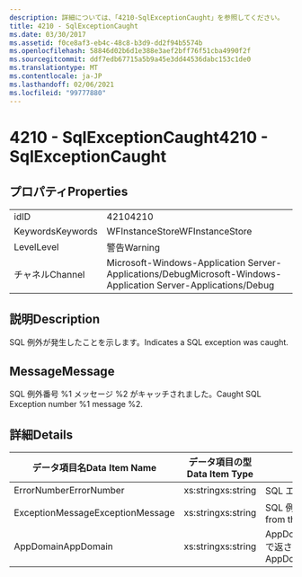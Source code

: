 ```yaml
---
description: 詳細については、「4210-SqlExceptionCaught」を参照してください。
title: 4210 - SqlExceptionCaught
ms.date: 03/30/2017
ms.assetid: f0ce8af3-eb4c-48c8-b3d9-dd2f94b5574b
ms.openlocfilehash: 58846d02b6d1e388e3aef2bff76f51cba4990f2f
ms.sourcegitcommit: ddf7edb67715a5b9a45e3dd44536dabc153c1de0
ms.translationtype: MT
ms.contentlocale: ja-JP
ms.lasthandoff: 02/06/2021
ms.locfileid: "99777880"
---
```

# <a name="4210---sqlexceptioncaught"></a><span data-ttu-id="b7ce8-103">4210 - SqlExceptionCaught</span><span class="sxs-lookup"><span data-stu-id="b7ce8-103">4210 - SqlExceptionCaught</span></span>

## <a name="properties"></a><span data-ttu-id="b7ce8-104">プロパティ</span><span class="sxs-lookup"><span data-stu-id="b7ce8-104">Properties</span></span>  
  
|||  
|-|-|  
|<span data-ttu-id="b7ce8-105">id</span><span class="sxs-lookup"><span data-stu-id="b7ce8-105">ID</span></span>|<span data-ttu-id="b7ce8-106">4210</span><span class="sxs-lookup"><span data-stu-id="b7ce8-106">4210</span></span>|  
|<span data-ttu-id="b7ce8-107">Keywords</span><span class="sxs-lookup"><span data-stu-id="b7ce8-107">Keywords</span></span>|<span data-ttu-id="b7ce8-108">WFInstanceStore</span><span class="sxs-lookup"><span data-stu-id="b7ce8-108">WFInstanceStore</span></span>|  
|<span data-ttu-id="b7ce8-109">Level</span><span class="sxs-lookup"><span data-stu-id="b7ce8-109">Level</span></span>|<span data-ttu-id="b7ce8-110">警告</span><span class="sxs-lookup"><span data-stu-id="b7ce8-110">Warning</span></span>|  
|<span data-ttu-id="b7ce8-111">チャネル</span><span class="sxs-lookup"><span data-stu-id="b7ce8-111">Channel</span></span>|<span data-ttu-id="b7ce8-112">Microsoft-Windows-Application Server-Applications/Debug</span><span class="sxs-lookup"><span data-stu-id="b7ce8-112">Microsoft-Windows-Application Server-Applications/Debug</span></span>|  
  
## <a name="description"></a><span data-ttu-id="b7ce8-113">説明</span><span class="sxs-lookup"><span data-stu-id="b7ce8-113">Description</span></span>  

 <span data-ttu-id="b7ce8-114">SQL 例外が発生したことを示します。</span><span class="sxs-lookup"><span data-stu-id="b7ce8-114">Indicates a SQL exception was caught.</span></span>  
  
## <a name="message"></a><span data-ttu-id="b7ce8-115">Message</span><span class="sxs-lookup"><span data-stu-id="b7ce8-115">Message</span></span>  

 <span data-ttu-id="b7ce8-116">SQL 例外番号 %1 メッセージ %2 がキャッチされました。</span><span class="sxs-lookup"><span data-stu-id="b7ce8-116">Caught SQL Exception number %1 message %2.</span></span>  
  
## <a name="details"></a><span data-ttu-id="b7ce8-117">詳細</span><span class="sxs-lookup"><span data-stu-id="b7ce8-117">Details</span></span>  
  
|<span data-ttu-id="b7ce8-118">データ項目名</span><span class="sxs-lookup"><span data-stu-id="b7ce8-118">Data Item Name</span></span>|<span data-ttu-id="b7ce8-119">データ項目の型</span><span class="sxs-lookup"><span data-stu-id="b7ce8-119">Data Item Type</span></span>|<span data-ttu-id="b7ce8-120">説明</span><span class="sxs-lookup"><span data-stu-id="b7ce8-120">Description</span></span>|  
|--------------------|--------------------|-----------------|  
|<span data-ttu-id="b7ce8-121">ErrorNumber</span><span class="sxs-lookup"><span data-stu-id="b7ce8-121">ErrorNumber</span></span>|<span data-ttu-id="b7ce8-122">xs:string</span><span class="sxs-lookup"><span data-stu-id="b7ce8-122">xs:string</span></span>|<span data-ttu-id="b7ce8-123">SQL エラー番号。</span><span class="sxs-lookup"><span data-stu-id="b7ce8-123">The SQL error number.</span></span>|  
|<span data-ttu-id="b7ce8-124">ExceptionMessage</span><span class="sxs-lookup"><span data-stu-id="b7ce8-124">ExceptionMessage</span></span>|<span data-ttu-id="b7ce8-125">xs:string</span><span class="sxs-lookup"><span data-stu-id="b7ce8-125">xs:string</span></span>|<span data-ttu-id="b7ce8-126">SQL 例外からのメッセージ。</span><span class="sxs-lookup"><span data-stu-id="b7ce8-126">The message from the SQL exception.</span></span>|  
|<span data-ttu-id="b7ce8-127">AppDomain</span><span class="sxs-lookup"><span data-stu-id="b7ce8-127">AppDomain</span></span>|<span data-ttu-id="b7ce8-128">xs:string</span><span class="sxs-lookup"><span data-stu-id="b7ce8-128">xs:string</span></span>|<span data-ttu-id="b7ce8-129">AppDomain.CurrentDomain.FriendlyName で返される文字列。</span><span class="sxs-lookup"><span data-stu-id="b7ce8-129">The string returned by AppDomain.CurrentDomain.FriendlyName.</span></span>|
